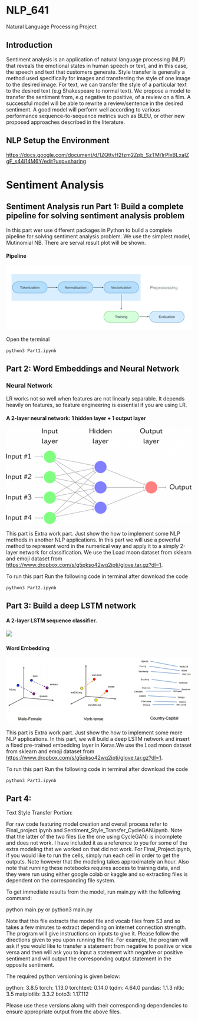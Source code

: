 # NLP_641
Natural Language Processing Project

## Introduction

Sentiment analysis is an application of natural language processing (NLP) that reveals the emotional states in human speech or text, and in this case, the speech and text that customers generate. Style transfer is generally a method used specifically for images and transferring the style of one image to the desired image. For text, we can transfer the style of a particular text to the desired text (e.g Shakespeare to normal text). We propose a model to transfer the sentiment from, e.g negative to positive, of a review on a film. A successful model will be able to rewrite a review/sentence in the desired sentiment. A good model will perform well according to various performance sequence-to-sequence metrics such as BLEU, or other new proposed approaches described in the literature.


## NLP Setup the Environment

https://docs.google.com/document/d/1ZQttvH2tzm2Zpb_SzTMi1rPlxBLxaIZgF_s44i14M6Y/edit?usp=sharing


# Sentiment Analysis

## Sentiment Analysis run Part 1: Build a complete pipeline for solving sentiment analysis problem

In this part wer use different packages in Python to build a complete pipeline for solving sentiment analysis problem. We use the simplest model, Mutinomial NB. There are serval result plot will be shown.

#### Pipeline
<img src="resources/pipeline.png">

Open the terminal
```
python3 Part1.ipynb

```

## Part 2: Word Embeddings and Neural Network

### Neural Network

LR works not so well when features are not linearly separable. It depends heavily on features, so feature engineering is essential if you are using LR.

#### A 2-layer neural network: 1 hidden layer + 1 output layer
<img src="resources/2-layer-nn.png">


This part is Extra work part. Just show the how to implement some NLP methods in another NLP applications. In this part we will use a powerful method to represent word in the numerical way and apply it to a simply 2-layer network for classification. We use the Load moon dataset from sklearn and emoji dataset from https://www.dropbox.com/s/g5pkso42wq2ipti/glove.tar.gz?dl=1.



To run this part
Run the following code in terminal after download the code
```
python3 Part2.ipynb

```


## Part 3: Build a deep LSTM network

#### A 2-layer LSTM sequence classifier. 
<img src="resources/LSTM.png">

#### Word Embedding
<img src="resources/word-vector.png">


This part is Extra work part. Just show the how to implement some more NLP applications.
In this part, we will build a deep LSTM network and insert a fixed pre-trained embedding layer in Keras.We use the Load moon dataset from sklearn and emoji dataset from https://www.dropbox.com/s/g5pkso42wq2ipti/glove.tar.gz?dl=1.

To run this part
Run the following code in terminal after download the code
```
python3 Part3.ipynb

```


## Part 4:
Text Style Transfer Portion:

For raw code featuring model creation and overall process refer to Final_project.ipynb and Sentiment_Style_Transfer_CycleGAN.ipynb. Note that the latter of the two files (i.e the one using CycleGAN) is incomplete and does not work. I have included it as a reference to you for some of the extra modeling that we worked on that did not work. For Final_Project.ipynb, if you would like to run the cells, simply run each cell in order to get the outputs. Note however that the modeling takes approximately an hour. Also note that running these notebooks requires access to training data, and they were run using either google colab or kaggle and so extracting files is dependent on the corresponding file system.

To get immediate results from the model, run main.py with the following command:

python main.py or python3 main.py

Note that this file extracts the model file and vocab files from S3 and so takes a few minutes to extract depending on internet connection strength. The program will give instructions on inputs to give it. Please follow the directions given to you upon running the file. For example, the program will ask if you would like to transfer a statement from negative to positive or vice versa and then will ask you to input a statement with negative or positive sentiment and will output the corresponding output statement in the opposite sentiment.

The required python versioning is given below:

python: 3.8.5
torch: 1.13.0
torchtext: 0.14.0
tqdm: 4.64.0
pandas: 1.1.3
nltk: 3.5
matplotlib: 3.3.2
boto3: 1.17.112

Please use these versions along with their corresponding dependencies to ensure appropriate output from the above files.

